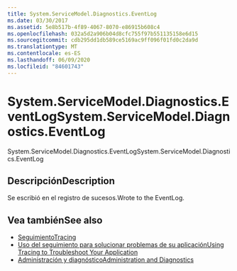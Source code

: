 ```yaml
---
title: System.ServiceModel.Diagnostics.EventLog
ms.date: 03/30/2017
ms.assetid: 5e8b517b-4f89-4067-8070-e86915b608c4
ms.openlocfilehash: 032a5d2a906b04d8cfc755f97b551135158e6d15
ms.sourcegitcommit: cdb295dd1db589ce5169ac9ff096f01fd0c2da9d
ms.translationtype: MT
ms.contentlocale: es-ES
ms.lasthandoff: 06/09/2020
ms.locfileid: "84601743"
---
```

# <a name="systemservicemodeldiagnosticseventlog"></a><span data-ttu-id="49172-102">System.ServiceModel.Diagnostics.EventLog</span><span class="sxs-lookup"><span data-stu-id="49172-102">System.ServiceModel.Diagnostics.EventLog</span></span>
<span data-ttu-id="49172-103">System.ServiceModel.Diagnostics.EventLog</span><span class="sxs-lookup"><span data-stu-id="49172-103">System.ServiceModel.Diagnostics.EventLog</span></span>  
  
## <a name="description"></a><span data-ttu-id="49172-104">Descripción</span><span class="sxs-lookup"><span data-stu-id="49172-104">Description</span></span>  
 <span data-ttu-id="49172-105">Se escribió en el registro de sucesos.</span><span class="sxs-lookup"><span data-stu-id="49172-105">Wrote to the EventLog.</span></span>  
  
## <a name="see-also"></a><span data-ttu-id="49172-106">Vea también</span><span class="sxs-lookup"><span data-stu-id="49172-106">See also</span></span>

- [<span data-ttu-id="49172-107">Seguimiento</span><span class="sxs-lookup"><span data-stu-id="49172-107">Tracing</span></span>](index.md)
- [<span data-ttu-id="49172-108">Uso del seguimiento para solucionar problemas de su aplicación</span><span class="sxs-lookup"><span data-stu-id="49172-108">Using Tracing to Troubleshoot Your Application</span></span>](using-tracing-to-troubleshoot-your-application.md)
- [<span data-ttu-id="49172-109">Administración y diagnóstico</span><span class="sxs-lookup"><span data-stu-id="49172-109">Administration and Diagnostics</span></span>](../index.md)
